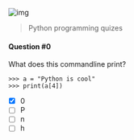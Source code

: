 ![img](https://assets.imaginablefutures.com/media/images/ALX_Logo.max-200x150.png)

> Python programming quizes

#### Question #0

What does this commandline print?

```
>>> a = "Python is cool"
>>> print(a[4])
```

- [x] 0
- [ ] P
- [ ] n
- [ ] h
